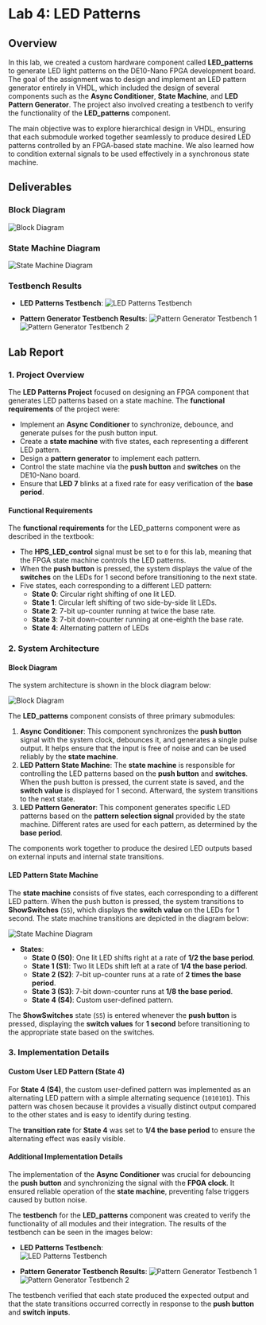 # Lab 4: LED Patterns

## Overview
In this lab, we created a custom hardware component called **LED_patterns** to generate LED light patterns on the DE10-Nano FPGA development board. The goal of the assignment was to design and implement an LED pattern generator entirely in VHDL, which included the design of several components such as the **Async Conditioner**, **State Machine**, and **LED Pattern Generator**. The project also involved creating a testbench to verify the functionality of the **LED_patterns** component.

The main objective was to explore hierarchical design in VHDL, ensuring that each submodule worked together seamlessly to produce desired LED patterns controlled by an FPGA-based state machine. We also learned how to condition external signals to be used effectively in a synchronous state machine.

## Deliverables

### Block Diagram
![Block Diagram](assets/Block_Diagram.png)

### State Machine Diagram
![State Machine Diagram](assets/Lab4_State_Machine.png)

### Testbench Results
- **LED Patterns Testbench**:
  ![LED Patterns Testbench](assets/LED_Patterns_TB.png)

- **Pattern Generator Testbench Results**:
  ![Pattern Generator Testbench 1](assets/Pattern_Gen_TB1.png)
  ![Pattern Generator Testbench 2](assets/Pattern_Gen_TB2.png)

## Lab Report

### 1. Project Overview

The **LED Patterns Project** focused on designing an FPGA component that generates LED patterns based on a state machine. The **functional requirements** of the project were:

- Implement an **Async Conditioner** to synchronize, debounce, and generate pulses for the push button input.
- Create a **state machine** with five states, each representing a different LED pattern.
- Design a **pattern generator** to implement each pattern.
- Control the state machine via the **push button** and **switches** on the DE10-Nano board.
- Ensure that **LED 7** blinks at a fixed rate for easy verification of the **base period**.

#### Functional Requirements
The **functional requirements** for the LED_patterns component were as described in the textbook:
- The **HPS_LED_control** signal must be set to `0` for this lab, meaning that the FPGA state machine controls the LED patterns.
- When the **push button** is pressed, the system displays the value of the **switches** on the LEDs for 1 second before transitioning to the next state.
- Five states, each corresponding to a different LED pattern:
  - **State 0**: Circular right shifting of one lit LED.
  - **State 1**: Circular left shifting of two side-by-side lit LEDs.
  - **State 2**: 7-bit up-counter running at twice the base rate.
  - **State 3**: 7-bit down-counter running at one-eighth the base rate.
  - **State 4**: Alternating pattern of LEDs

### 2. System Architecture

#### Block Diagram
The system architecture is shown in the block diagram below:

![Block Diagram](assets/Block_Diagram.png)

The **LED_patterns** component consists of three primary submodules:
1. **Async Conditioner**: This component synchronizes the **push button** signal with the system clock, debounces it, and generates a single pulse output. It helps ensure that the input is free of noise and can be used reliably by the **state machine**.
2. **LED Pattern State Machine**: The **state machine** is responsible for controlling the LED patterns based on the **push button** and **switches**. When the push button is pressed, the current state is saved, and the **switch value** is displayed for 1 second. Afterward, the system transitions to the next state.
3. **LED Pattern Generator**: This component generates specific LED patterns based on the **pattern selection signal** provided by the state machine. Different rates are used for each pattern, as determined by the **base period**.

The components work together to produce the desired LED outputs based on external inputs and internal state transitions.

#### LED Pattern State Machine
The **state machine** consists of five states, each corresponding to a different LED pattern. When the push button is pressed, the system transitions to **ShowSwitches** (`S5`), which displays the **switch value** on the LEDs for 1 second. The state machine transitions are depicted in the diagram below:

![State Machine Diagram](assets/Lab4_State_Machine.png)

- **States**:
  - **State 0 (S0)**: One lit LED shifts right at a rate of **1/2 the base period**.
  - **State 1 (S1)**: Two lit LEDs shift left at a rate of **1/4 the base period**.
  - **State 2 (S2)**: 7-bit up-counter runs at a rate of **2 times the base period**.
  - **State 3 (S3)**: 7-bit down-counter runs at **1/8 the base period**.
  - **State 4 (S4)**: Custom user-defined pattern.

The **ShowSwitches** state (`S5`) is entered whenever the **push button** is pressed, displaying the **switch values** for **1 second** before transitioning to the appropriate state based on the switches.

### 3. Implementation Details

#### Custom User LED Pattern (State 4)
For **State 4 (S4)**, the custom user-defined pattern was implemented as an alternating LED pattern with a simple alternating sequence (`1010101`). This pattern was chosen because it provides a visually distinct output compared to the other states and is easy to identify during testing.

The **transition rate** for **State 4** was set to **1/4 the base period** to ensure the alternating effect was easily visible.

#### Additional Implementation Details
The implementation of the **Async Conditioner** was crucial for debouncing the **push button** and synchronizing the signal with the **FPGA clock**. It ensured reliable operation of the **state machine**, preventing false triggers caused by button noise.

The **testbench** for the **LED_patterns** component was created to verify the functionality of all modules and their integration. The results of the testbench can be seen in the images below:

- **LED Patterns Testbench**:  
  ![LED Patterns Testbench](assets/LED_Patterns_TB.png)

- **Pattern Generator Testbench Results**:
  ![Pattern Generator Testbench 1](assets/Pattern_Gen_TB1.png)  
  ![Pattern Generator Testbench 2](assets/Pattern_Gen_TB2.png)

The testbench verified that each state produced the expected output and that the state transitions occurred correctly in response to the **push button** and **switch inputs**.
